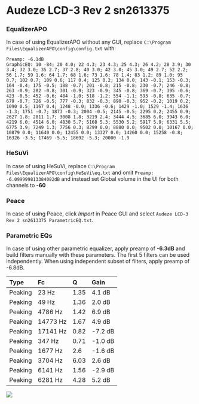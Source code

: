 # Audeze LCD-3 Rev 2 sn2613375

### EqualizerAPO
In case of using EqualizerAPO without any GUI, replace `C:\Program Files\EqualizerAPO\config\config.txt`
with:
```
Preamp: -6.1dB
GraphicEQ: 10 -84; 20 4.0; 22 4.3; 23 4.3; 25 4.3; 26 4.2; 28 3.9; 30 3.4; 32 3.0; 35 2.7; 37 2.8; 40 3.0; 42 3.0; 45 3.0; 49 2.7; 52 2.2; 56 1.7; 59 1.6; 64 1.7; 68 1.6; 73 1.6; 78 1.4; 83 1.2; 89 1.0; 95 0.7; 102 0.7; 109 0.6; 117 0.4; 125 0.2; 134 0.0; 143 -0.1; 153 -0.3; 164 -0.4; 175 -0.5; 188 -0.7; 201 -0.8; 215 -0.8; 230 -0.7; 246 -0.8; 263 -0.9; 282 -0.8; 301 -0.9; 323 -0.9; 345 -0.8; 369 -0.7; 395 -0.6; 423 -0.5; 452 -0.6; 484 -1.0; 518 -1.2; 554 -1.1; 593 -0.8; 635 -0.7; 679 -0.7; 726 -0.5; 777 -0.3; 832 -0.3; 890 -0.3; 952 -0.2; 1019 0.2; 1090 0.5; 1167 0.4; 1248 -0.0; 1336 -0.6; 1429 -1.0; 1529 -1.4; 1636 -1.3; 1751 -0.7; 1873 -0.3; 2004 -0.5; 2145 -0.5; 2295 0.2; 2455 0.9; 2627 1.8; 2811 1.7; 3008 1.8; 3219 2.4; 3444 4.5; 3685 6.0; 3943 6.0; 4219 6.0; 4514 6.0; 4830 5.7; 5168 5.3; 5530 5.2; 5917 5.9; 6331 5.5; 6775 3.9; 7249 1.3; 7756 0.3; 8299 0.0; 8880 0.0; 9502 0.0; 10167 0.0; 10879 0.0; 11640 0.0; 12455 0.0; 13327 0.0; 14260 0.0; 15258 -0.8; 16326 -3.5; 17469 -5.5; 18692 -5.3; 20000 -1.9
```

### HeSuVi
In case of using HeSuVi, replace `C:\Program Files\EqualizerAPO\config\HeSuVi\eq.txt` and omit `Preamp:
-6.099999813384082dB` and instead set Global volume in the UI for both channels to **-60**

### Peace
In case of using Peace, click *Import* in Peace GUI and select `Audeze LCD-3 Rev 2 sn2613375 ParametricEQ.txt`.

### Parametric EQs
In case of using other parametric equalizer, apply preamp of **-6.3dB** and build filters manually
with these parameters. The first 5 filters can be used independently.
When using independent subset of filters, apply preamp of -6.8dB.

| Type    | Fc       |    Q | Gain    |
|:--------|:---------|:-----|:--------|
| Peaking | 23 Hz    | 1.35 | 4.1 dB  |
| Peaking | 49 Hz    | 1.36 | 2.0 dB  |
| Peaking | 4786 Hz  | 1.42 | 6.9 dB  |
| Peaking | 14773 Hz | 1.67 | 4.9 dB  |
| Peaking | 17141 Hz | 0.82 | -7.2 dB |
| Peaking | 347 Hz   | 0.71 | -1.0 dB |
| Peaking | 1677 Hz  | 2.6  | -1.6 dB |
| Peaking | 3704 Hz  | 6.03 | 2.6 dB  |
| Peaking | 6141 Hz  | 1.56 | -2.9 dB |
| Peaking | 6281 Hz  | 4.28 | 5.2 dB  |

![](https://raw.githubusercontent.com/jaakkopasanen/AutoEq/master/results/innerfidelity/sbaf-serious/Audeze%20LCD-3%20Rev%202%20sn2613375/Audeze%20LCD-3%20Rev%202%20sn2613375.png)